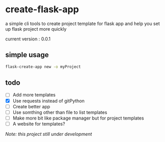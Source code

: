 # create-flask-app

a simple cli tools to create project template for flask app and help you set up flask project more quickly

current version : 0.0.1

## simple usage
```bash
flask-create-app new -o myProject
```
## todo
- [ ] Add more templates
- [x] Use requests instead of gitPython
- [ ] Create better app
- [ ] Use somthing other than file to list templates
- [ ] Make more bit like package manager but for project templates
- [ ] A website for templates?

*Note: this project still under development*